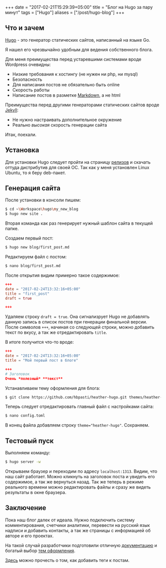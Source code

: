 +++
date = "2017-02-21T15:29:39+05:00"
title = "Блог на Hugo за пару минут"
tags = ["Hugo"]
aliases = ["/post/hugo-blog"]
+++

## Что и зачем

[Hugo](http://gohugo.io/) - это генератор статических сайтов, написанный на языке Go.

Я нашел его чрезвычайно удобным для ведения собственного блога.

Для меня преимущества перед устаревшими системами вроде Wordpress очевидны:

* Низкие требования к хостингу (не нужен ни php, ни mysql)
* Безопасность
* Для написания постов не обязательно быть online
* Скорость работы
* Написание постов в разметке [Markdown](https://ru.wikipedia.org/wiki/Markdown), а не html

Преимущества перед другими генераторами статических сайтов вроде [Jekyll](https://jekyllrb.com/):

* Не нужно настраивать дополнительное окружение
* Реально *высокая* скорость генерации сайта

Итак, поехали.

## Установка

Для установки Hugo следует пройти на страницу [релизов](https://github.com/spf13/hugo/releases) и скачать оттуда дистрибутив для своей ОС. Так как у меня установлен Linux Ubuntu, то я беру deb-пакет.

## Генерация сайта

После установки в консоли пишем:
```bash
$ cd ~\Workspace\hugo\my_new_blog
$ hugo new site .
```

Вторая команда как раз генерирует нужный шаблон сайта в текущей папке.

Создаем первый пост:

```bash
$ hugo new blog/first_post.md
```

Редактируем файл с постом:

```bash
$ nano blog/first_post.md
```

После открытия видим примерно такое содержимое:

```toml
+++
date = "2017-02-24T13:32:16+05:00"
title = "first_post"
draft = true

+++
```

Удаляем строку `draft = true`. Она сигнализрует Hugo не добавлять данную запись в список постов при генерации финальной версии. После символов `+++`, начиная со следующей строки, можно добавить текст по вкусу, а так же отредактировать `title`.

В итоге получится что-то вроде:

```toml
+++
date = "2017-02-24T13:32:16+05:00"
title = "Мой первый пост в блоге"

+++
# Заголовок
Очень *полезный* **текст**
```

Устанавливаем тему оформления для блога:

```bash
$ git clone https://github.com/hbpasti/heather-hugo.git themes/heather-hugo
```

Теперь следует отредактировать главный файл с настройками сайта:

```bash
$ nano config.toml
```

В конец файла добавляем строку `theme="heather-hugo"`. Сохраняем.

## Тестовый пуск

Выполняем команду:

```bash
$ hugo server -w
```

Открываем браузер и переходим по адресу `localhost:1313`. Видим, что наш сайт работает. Можно кликнуть на заголовок поста и увидеть его содержимое, а так же вернуться назад. Так же теперь в режиме реального времени можно редактировать файлы и сразу же видеть результаты в окне браузера.

## Заключение

Пока наш блог далек от идеала. Нужно подключить систему комментирования, счетчики аналитики, перевести на русский язык надписи и добавить контакты, а так же страницы с информацией об авторе и его проектах.

На такой случай разработчики подготовили отличную [документацию](https://gohugo.io/overview/introduction/) и богатый выбор [тем оформления](http://themes.gohugo.io/).

[Здесь](/post/hugo_tags) можно прочесть о том, как добавить теги к постам.